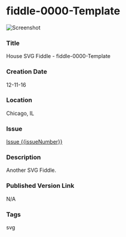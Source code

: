 fiddle-0000-Template
======

![Screenshot](screenshot.png)


### Title

House SVG Fiddle - fiddle-0000-Template


### Creation Date

12-11-16


### Location

Chicago, IL


### Issue

[Issue {{issueNumber}}](https://github.com/bradyhouse/house/issues/{{issueNumber}})


### Description

Another SVG Fiddle.


### Published Version Link

N/A


### Tags

svg
